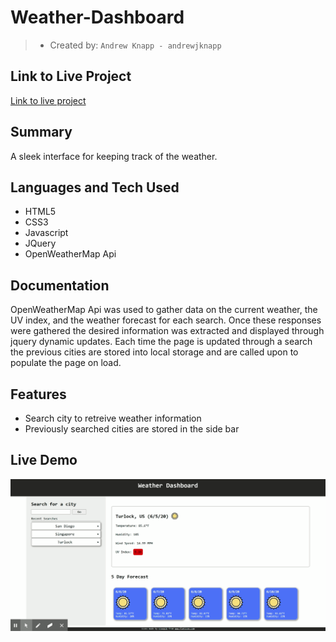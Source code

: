 # Weather-Dashboard

> - Created by: `Andrew Knapp - andrewjknapp`

## Link to Live Project

[Link to live project](https://andrewjknapp.github.io/Weather-Dashboard/)

## Summary

A sleek interface for keeping track of the weather.

## Languages and Tech Used

- HTML5
- CSS3
- Javascript
- JQuery
- OpenWeatherMap Api

## Documentation

OpenWeatherMap Api was used to gather data on the current weather, the UV index, and the weather forecast for each search. Once these responses were gathered the desired information was extracted and displayed through jquery dynamic updates. Each time the page is updated through a search the previous cities are stored into local storage and are called upon to populate the page on load. 

## Features

- Search city to retreive weather information
- Previously searched cities are stored in the side bar

## Live Demo

![](Weather_Dashboard.gif)